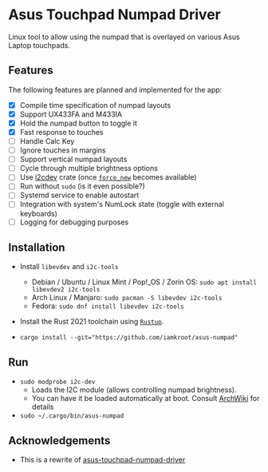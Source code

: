 # Asus Touchpad Numpad Driver

Linux tool to allow using the numpad that is overlayed on various Asus Laptop touchpads.

## Features

The following features are planned and implemented for the app:
* [x] Compile time specification of numpad layouts
* [x] Support UX433FA and M433IA
* [x] Hold the numpad button to toggle it
* [x] Fast response to touches
* [ ] Handle Calc Key
* [ ] Ignore touches in margins
* [ ] Support vertical numpad layouts
* [ ] Cycle through multiple brightness options
* [ ] Use [i2cdev](https://crates.io/crates/i2cdev) crate (once [`force_new`](https://github.com/rust-embedded/rust-i2cdev/commit/1c2c672026cd7202ab918879883c8e60aa79c32a) becomes available)
* [ ] Run without `sudo` (is it even possible?)
* [ ] Systemd service to enable autostart
* [ ] Integration with system's NumLock state (toggle with external keyboards)
* [ ] Logging for debugging purposes

## Installation
* Install `libevdev` and `i2c-tools`
    * Debian / Ubuntu / Linux Mint / Pop!_OS / Zorin OS: `sudo apt install libevdev2 i2c-tools`
    * Arch Linux / Manjaro: `sudo pacman -S libevdev i2c-tools`
    * Fedora: `sudo dnf install libevdev i2c-tools`

* Install the Rust 2021 toolchain using [`Rustup`](https://rustup.rs).
* `cargo install --git="https://github.com/iamkroot/asus-numpad"`

## Run
* `sudo modprobe i2c-dev`
    * Loads the I2C module (allows controlling numpad brightness).
    * You can have it be loaded automatically at boot. Consult [ArchWiki](https://wiki.archlinux.org/title/Kernel_module#Automatic_module_loading_with_systemd) for details
* `sudo ~/.cargo/bin/asus-numpad`

## Acknowledgements
* This is a rewrite of [asus-touchpad-numpad-driver](https://github.com/mohamed-badaoui/asus-touchpad-numpad-driver) 
